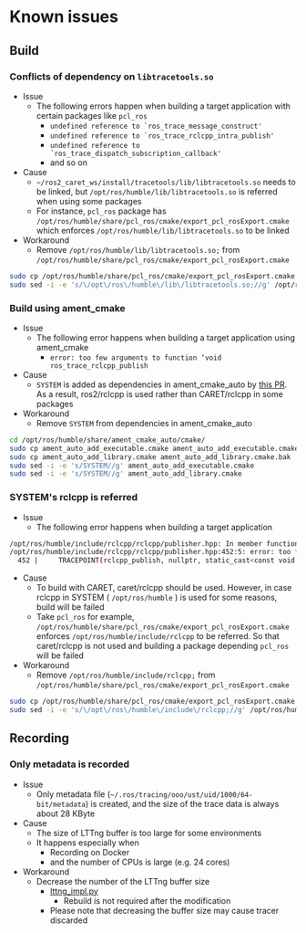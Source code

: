 # Known issues

## Build

### Conflicts of dependency on `libtracetools.so`

- Issue
  - The following errors happen when building a target application with certain packages like `pcl_ros`
    - ``undefined reference to `ros_trace_message_construct'``
    - ``undefined reference to `ros_trace_rclcpp_intra_publish'``
    - ``undefined reference to `ros_trace_dispatch_subscription_callback'``
    - and so on
- Cause
  - `~/ros2_caret_ws/install/tracetools/lib/libtracetools.so` needs to be linked, but `/opt/ros/humble/lib/libtracetools.so` is referred when using some packages
  - For instance, `pcl_ros` package has `/opt/ros/humble/share/pcl_ros/cmake/export_pcl_rosExport.cmake` which enforces `/opt/ros/humble/lib/libtracetools.so` to be linked
- Workaround
  - Remove `/opt/ros/humble/lib/libtracetools.so;` from `/opt/ros/humble/share/pcl_ros/cmake/export_pcl_rosExport.cmake`

```sh
sudo cp /opt/ros/humble/share/pcl_ros/cmake/export_pcl_rosExport.cmake /opt/ros/humble/share/pcl_ros/cmake/export_pcl_rosExport.cmake.bak
sudo sed -i -e 's/\/opt\/ros\/humble\/lib\/libtracetools.so;//g' /opt/ros/humble/share/pcl_ros/cmake/export_pcl_rosExport.cmake
```

### Build using ament_cmake

- Issue
  - The following error happens when building a target application using ament_cmake
    - `error: too few arguments to function ‘void ros_trace_rclcpp_publish`
- Cause
  - `SYSTEM` is added as dependencies in ament_cmake_auto by [this PR](https://github.com/ament/ament_cmake/commit/799183ab9bcfd9b66df0de9b644abaf8c9b78e84). As a result, ros2/rclcpp is used rather than CARET/rclcpp in some packages
- Workaround
  - Remove `SYSTEM` from dependencies in ament_cmake_auto

```sh
cd /opt/ros/humble/share/ament_cmake_auto/cmake/
sudo cp ament_auto_add_executable.cmake ament_auto_add_executable.cmake.bak
sudo cp ament_auto_add_library.cmake ament_auto_add_library.cmake.bak
sudo sed -i -e 's/SYSTEM//g' ament_auto_add_executable.cmake
sudo sed -i -e 's/SYSTEM//g' ament_auto_add_library.cmake
```

### SYSTEM's rclcpp is referred

- Issue
  - The following error happens when building a target application

```sh
/opt/ros/humble/include/rclcpp/rclcpp/publisher.hpp: In member function ‘void rclcpp::Publisher<MessageT, AllocatorT>::do_inter_process_publish(const ROSMessageType&)’:
/opt/ros/humble/include/rclcpp/rclcpp/publisher.hpp:452:5: error: too few arguments to function ‘void ros_trace_rclcpp_publish(const void*, const void*, uint64_t)’
  452 |     TRACEPOINT(rclcpp_publish, nullptr, static_cast<const void *>(&msg));
```

- Cause
  - To build with CARET, caret/rclcpp should be used. However, in case rclcpp in SYSTEM ( `/opt/ros/humble` ) is used for some reasons, build will be failed
  - Take `pcl_ros` for example, `/opt/ros/humble/share/pcl_ros/cmake/export_pcl_rosExport.cmake` enforces `/opt/ros/humble/include/rclcpp` to be referred. So that caret/rclcpp is not used and building a package depending `pcl_ros` will be failed
- Workaround
  - Remove `/opt/ros/humble/include/rclcpp;` from `/opt/ros/humble/share/pcl_ros/cmake/export_pcl_rosExport.cmake`

```sh
sudo cp /opt/ros/humble/share/pcl_ros/cmake/export_pcl_rosExport.cmake /opt/ros/humble/share/pcl_ros/cmake/export_pcl_rosExport.cmake.bak2
sudo sed -i -e 's/\/opt\/ros\/humble\/include\/rclcpp;//g' /opt/ros/humble/share/pcl_ros/cmake/export_pcl_rosExport.cmake
```

## Recording

### Only metadata is recorded

- Issue
  - Only metadata file (`~/.ros/tracing/ooo/ust/uid/1000/64-bit/metadata`) is created, and the size of the trace data is always about 28 KByte
- Cause
  - The size of LTTng buffer is too large for some environments
  - It happens especially when
    - Recording on Docker
    - and the number of CPUs is large (e.g. 24 cores)
- Workaround
  - Decrease the number of the LTTng buffer size
    - [lttng_impl.py](https://github.com/tier4/ros2_tracing/blob/64545052077d38c770b0c6e73fad221bcaba0583/tracetools_trace/tracetools_trace/tools/lttng_impl.py#L157)
      - Rebuild is not required after the modification
    - Please note that decreasing the buffer size may cause tracer discarded
